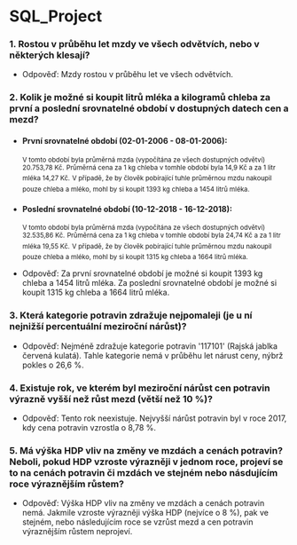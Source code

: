 # SQL_Project

### 1. Rostou v průběhu let mzdy ve všech odvětvích, nebo v některých klesají?
- Odpověď: Mzdy rostou v průběhu let ve všech odvětvích.

### 2. Kolik je možné si koupit litrů mléka a kilogramů chleba za první a poslední srovnatelné období v dostupných datech cen a mezd?
  *  #### První srovnatelné období (02-01-2006 - 08-01-2006):
      
      <sup>V tomto období byla průměrná mzda (vypočítána ze všech dostupných odvětví) 20.753,78 Kč.</sup>
      <sup>Průměrná cena za 1 kg chleba v tomhle období byla 14,9 Kč a za 1 litr mléka 14,27 Kč.</sup>
      <sup>V případě, že by člověk pobírající tuhle průměrnou mzdu nakoupil pouze chleba a mléko, mohl by si koupit 1393 kg chleba a 1454 litrů mléka.</sup>
   
  * #### Poslední srovnatelné období (10-12-2018 - 16-12-2018):
      
      <sup>V tomto období byla průměrná mzda (vypočítána ze všech dostupných odvětví) 32.535,86 Kč.</sup>
      <sup>Průměrná cena za 1 kg chleba v tomhle období byla 24,74 Kč a za 1 litr mléka 19,55 Kč.</sup>
      <sup>V případě, že by člověk pobírající tuhle průměrnou mzdu nakoupil pouze chleba a mléko, mohl by si koupit 1315 kg chleba a 1664 litrů mléka.</sub>
   
- Odpověď: Za první srovnatelné období je možné si koupit 1393 kg chleba a 1454 litrů mléka. 
           Za poslední srovnatelné období je možné si koupit 1315 kg chleba a 1664 litrů mléka.
    
### 3. Která kategorie potravin zdražuje nejpomaleji (je u ní nejnižší percentuální meziroční nárůst)?
- Odpověď: Nejméně zdražuje kategorie potravin '117101' (Rajská jablka červená kulatá). Tahle kategorie nemá v průběhu let nárust ceny, nýbrž pokles o 26,6 %.

### 4. Existuje rok, ve kterém byl meziroční nárůst cen potravin výrazně vyšší než růst mezd (větší než 10 %)? ##
- Odpověď: Tento rok neexistuje. Nejvyšší nárůst potravin byl v roce 2017, kdy cena potravin vzrostla o 8,78 %.

### 5. Má výška HDP vliv na změny ve mzdách a cenách potravin? Neboli, pokud HDP vzroste výrazněji v jednom roce, projeví se to na cenách potravin či mzdách ve stejném nebo násdujícím roce výraznějším růstem?
- Odpověď: Výška HDP vliv na změny ve mzdách a cenách potravin nemá. Jakmile vzroste výrazněji výška HDP (nejvíce o 8 %), pak ve stejném, nebo následujícím roce
            se vzrůst mezd a cen potravin výraznějším růstem neprojeví.
